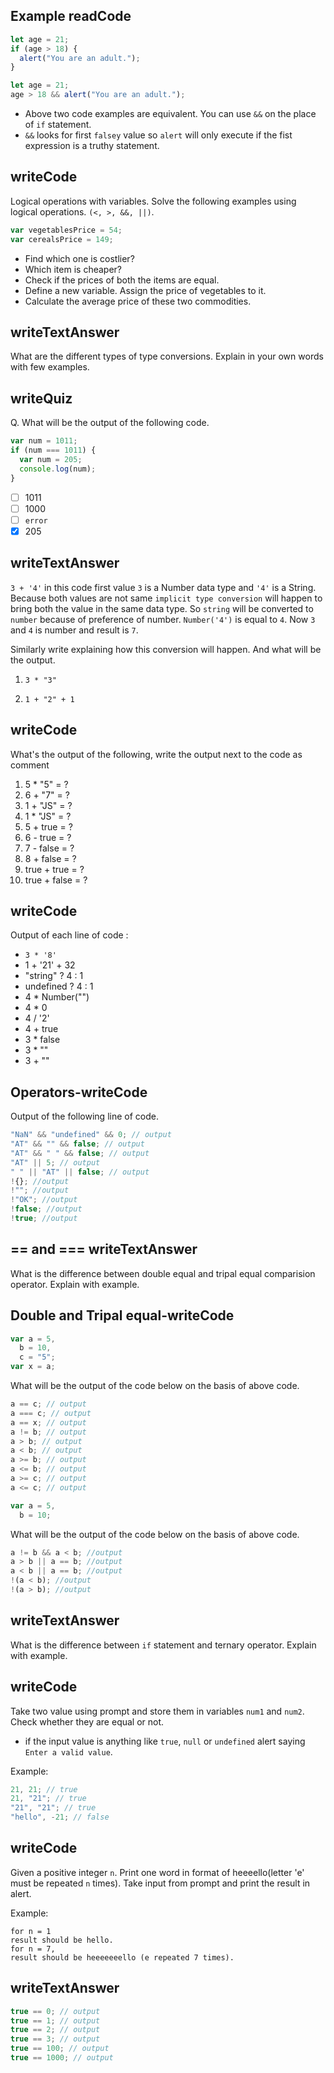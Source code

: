 ## Example readCode

```js
let age = 21;
if (age > 18) {
  alert("You are an adult.");
}
```

```js
let age = 21;
age > 18 && alert("You are an adult.");
```

- Above two code examples are equivalent. You can use `&&` on the place of `if` statement.
- `&&` looks for first `falsey` value so `alert` will only execute if the fist expression is a truthy statement.

## writeCode

Logical operations with variables. Solve the following examples using logical operations. `(<, >, &&, ||)`.

```js
var vegetablesPrice = 54;
var cerealsPrice = 149;
```

- Find which one is costlier?
- Which item is cheaper?
- Check if the prices of both the items are equal.
- Define a new variable. Assign the price of vegetables to it.
- Calculate the average price of these two commodities.

## writeTextAnswer

What are the different types of type conversions. Explain in your own words with few examples.

## writeQuiz

Q. What will be the output of the following code.

```js
var num = 1011;
if (num === 1011) {
  var num = 205;
  console.log(num);
}
```

- [ ] 1011
- [ ] 1000
- [ ] `error`
- [x] 205

## writeTextAnswer

`3 + '4'` in this code first value `3` is a Number data type and `'4'` is a String. Because both values are not same `implicit type conversion` will happen to bring both the value in the same data type. So `string` will be converted to `number` because of preference of number. `Number('4')` is equal to `4`. Now `3` and `4` is number and result is `7`.

Similarly write explaining how this conversion will happen. And what will be the output.

1. `3 * "3"`

2. `1 + "2" + 1`

## writeCode

What's the output of the following, write the output next to the code as comment

1. 5 \* "5" = ?
2. 6 + "7" = ?
3. 1 + "JS" = ?
4. 1 \* "JS" = ?
5. 5 + true = ?
6. 6 - true = ?
7. 7 - false = ?
8. 8 + false = ?
9. true + true = ?
10. true + false = ?

## writeCode

Output of each line of code :

- `3 * '8'`
- 1 + '21' + 32
- "string" ? 4 : 1
- undefined ? 4 : 1
- 4 \* Number("")
- 4 \* 0
- 4 / '2'
- 4 + true
- 3 \* false
- 3 \* ""
- 3 + ""

## Operators-writeCode

Output of the following line of code.

```js
"NaN" && "undefined" && 0; // output
"AT" && "" && false; // output
"AT" && " " && false; // output
"AT" || 5; // output
" " || "AT" || false; // output
!{}; //output
!""; //output
!"OK"; //output
!false; //output
!true; //output
```

## == and === writeTextAnswer

What is the difference between double equal and tripal equal comparision operator. Explain with example.

## Double and Tripal equal-writeCode

```js
var a = 5,
  b = 10,
  c = "5";
var x = a;
```

What will be the output of the code below on the basis of above code.

```js
a == c; // output
a === c; // output
a == x; // output
a != b; // output
a > b; // output
a < b; // output
a >= b; // output
a <= b; // output
a >= c; // output
a <= c; // output
```

```js
var a = 5,
  b = 10;
```

What will be the output of the code below on the basis of above code.

```js
a != b && a < b; //output
a > b || a == b; //output
a < b || a == b; //output
!(a < b); //output
!(a > b); //output
```

## writeTextAnswer

What is the difference between `if` statement and ternary operator. Explain with example.

## writeCode

Take two value using prompt and store them in variables `num1` and `num2`. Check whether they are equal or not.

- if the input value is anything like `true`, `null` or `undefined` alert saying `Enter a valid value`.

Example:

```js
21, 21; // true
21, "21"; // true
"21", "21"; // true
"hello", -21; // false
```

## writeCode

Given a positive integer `n`. Print one word in format of heeeello(letter 'e' must be repeated `n` times). Take input from prompt and print the result in alert.

Example:

```
for n = 1
result should be hello.
for n = 7,
result should be heeeeeeello (e repeated 7 times).
```

## writeTextAnswer

```js
true == 0; // output
true == 1; // output
true == 2; // output
true == 3; // output
true == 100; // output
true == 1000; // output
```
